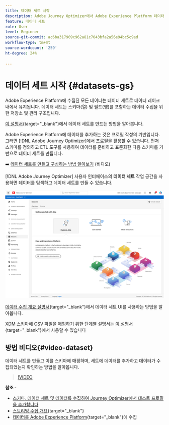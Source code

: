 ```yaml
---
title: 데이터 세트 시작
description: Adobe Journey Optimizer에서 Adobe Experience Platform 데이터 세트를 사용하는 방법을 알아봅니다
feature: 데이터 세트
role: User
level: Beginner
source-git-commit: ac6ba317909c962a81c7043bfa2a56e94bc5c9ad
workflow-type: tm+mt
source-wordcount: '259'
ht-degree: 24%

---
```


# 데이터 세트 시작 {#datasets-gs}

Adobe Experience Platform에 수집된 모든 데이터는 데이터 세트로 데이터 레이크 내에서 유지됩니다. 데이터 세트는 스키마(열) 및 필드(행)를 포함하는 데이터 수집을 위한 저장소 및 관리 구조입니다. 

[이 설명서](https://experienceleague.adobe.com/docs/experience-platform/catalog/datasets/overview.html){target=&quot;_blank&quot;}에서 데이터 세트를 만드는 방법을 알아봅니다.

Adobe Experience Platform에 데이터를 추가하는 것은 프로필 작성의 기반입니다. 그러면 [!DNL Adobe Journey Optimizer]에서 프로필을 활용할 수 있습니다. 먼저 스키마를 정의하고 ETL 도구를 사용하여 데이터를 준비하고 표준화한 다음 스키마를 기반으로 데이터 세트를 만듭니다.

➡️ [데이터 세트를 만들고 구성하는 방법 알아보기](#video-dataset) (비디오)

[!DNL Adobe Journey Optimizer] 사용자 인터페이스의 **데이터 세트** 작업 공간을 사용하면 데이터를 탐색하고 데이터 세트를 만들 수 있습니다.

![](assets/datasets-home.png)

[데이터 수집 개요 설명서](https://experienceleague.adobe.com/docs/experience-platform/ingestion/home.html?lang=ko){target=&quot;_blank&quot;}에서 데이터 세트 UI를 사용하는 방법을 알아봅니다.

XDM 스키마에 CSV 파일을 매핑하기 위한 단계별 설명서는 [이 설명서](https://experienceleague.adobe.com/docs/experience-platform/ingestion/tutorials/map-a-csv-file.html){target=&quot;_blank&quot;}에서 사용할 수 있습니다


## 방법 비디오{#video-dataset}

데이터 세트를 만들고 이를 스키마에 매핑하며, 세트에 데이터를 추가하고 데이터가 수집되었는지 확인하는 방법을 알아봅니다.

>[!VIDEO](https://video.tv.adobe.com/v/334293?quality=12)

**참조 -**

* [스키마, 데이터 세트 및 데이터를 수집하여 Journey Optimizer에서 테스트 프로필을 추가합니다](building-journeys/creating-test-profiles.md)
* [스트리밍 수집 개요](https://experienceleague.adobe.com/docs/experience-platform/ingestion/streaming/overview.html?lang=ko){target=&quot;_blank&quot;}
* [데이터를 Adobe Experience Platform](https://experienceleague.adobe.com/docs/experience-platform/ingestion/tutorials/ingest-batch-data.html){target=&quot;_blank&quot;}에 수집

